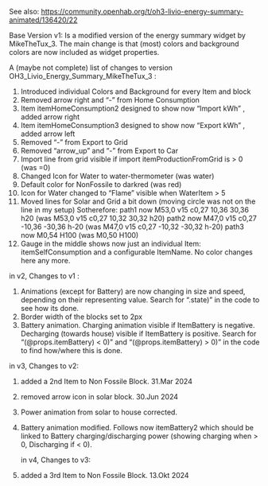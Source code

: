 See also: https://community.openhab.org/t/oh3-livio-energy-summary-animated/136420/22


Base Version v1:
Is a modified version of the energy summary widget by MikeTheTux_3. The main change is that (most) colors and background colors are now included as widget properties.

A (maybe not complete) list of changes to version OH3_Livio_Energy_Summary_MikeTheTux_3 :

1) Introduced individual Colors and Background for every Item and block
2) Removed arrow right and “-” from Home Consumption
3) Item itemHomeConsumption2 designed to show now “Import kWh” , added arrow right
4) Item itemHomeConsumption3 designed to show now “Export kWh” , added arrow left
5) Removed “-” from Export to Grid
6) Removed “arrow_up” and “-” from Export to Car
7) Import line from grid visible if import itemProductionFromGrid is > 0 (was =0)
8) Changed Icon for Water to water-thermometer (was water)
9) Default color for NonFossile to darkred (was red)
10) Icon for Water changed to “Flame” visible when WaterItem > 5
11) Moved lines for Solar and Grid a bit down (moving circle was not on the line in my setup)
      Sotherefore: path1 now M53,0 v15 c0,27 10,36 30,36 h20 (was M53,0 v15 c0,27 10,32 30,32 h20)
                   path2 now M47,0 v15 c0,27 -10,36 -30,36 h-20 (was M47,0 v15 c0,27 -10,32 -30,32 h-20)
                   path3 now M0,54 H100 (was M0,50 H100)
12) Gauge in the middle shows now just an individual Item: itemSelfConsumption and a configurable ItemName. No color changes here any more.

in v2, Changes to v1 :
1) Animations (except for Battery) are now changing in size and speed, depending on their representing value. Search for “.state)” in the code to see how its done.
2) Border width of the blocks set to 2px
3) Battery animation. Charging animation visible if ItemBattery is negative. Decharging (towards house) visible if ItemBattery is positive.
                       Search for “(@props.itemBattery) < 0)” and “(@props.itemBattery) > 0)” in the code to find how/where this is done.


in v3, Changes to v2: 
1) added a 2nd Item to Non Fossile Block. 31.Mar 2024
2) removed arrow icon in solar block. 30.Jun 2024
3) Power animation from solar to house corrected.
4) Battery animation modified. Follows now itemBattery2 which should be linked to Battery charging/discharging power (showing charging when > 0, Discharging if < 0).

   in v4, Changes to v3: 
1) added a 3rd Item to Non Fossile Block. 13.Okt 2024

